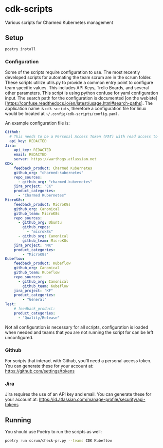 # cdk-scripts
Various scripts for Charmed Kubernetes management

## Setup

```bash
poetry install
```

### Configuration
Some of the scripts require configuration to use. The most recently developed scripts for automating the team scrum are in the scrum folder. These
scripts utilize utils.py to provide a common entry point to configure team specific values. This includes API Keys, Trello Boards, and several
other parameters. This script is using python confuse for yaml configuration input. The search path for the configuration is documented [on the
webiste][https://confuse.readthedocs.io/en/latest/usage.html#search-paths]. The application name is `cdk-scripts`, therefore a configuration file
for linux would be located at `~/.config/cdk-scripts/config.yaml`.

An example configuration file is:

```yaml
Github:
  # This needs to be a Personal Access Token (PAT) with read access to all relevant orgs and repos
  api_key: REDACTED
Jira:
    api_key: REDACTED
    email: REDACTED
    server: https://warthogs.atlassian.net
CDK:
    feedback_product: Charmed Kubernetes
    github_org: "charmed-kubernetes"
    repo_sources:
      - github_org: "charmed-kubernetes"
    jira_project: "CK"
    product_categories:
      - "Charmed Kubernetes"
MicroK8s:
    feedback_product: MicroK8s
    github_org: Canonical
    github_team: MicroK8s
    repo_sources:
      - github_org: Ubuntu
        github_repos:
          - "microk8s"
      - github_org: Canonical
        github_team: MicroK8s
    jira_project: "MK"
    product_categories:
        - "MicroK8s"
Kubeflow:
    feedback_product: Kubeflow
    github_org: Canonical
    github_team: Kubeflow
    repo_sources:
      - github_org: Canonical
        github_team: Kubeflow
    jira_project: "KF"
    product_categories:
        - "General"
Test:
    # feedback_product:
    product_categories:
      - "Quality/Release"
```

Not all configuration is necessary for all scripts, configuration is loaded when needed and teams that you are not running the script for can be
left unconfigured.

### Github
For scripts that interact with Github, you'll need a personal access token. You can generate these for your account at:
https://github.com/settings/tokens

### Jira
Jira requires the use of an API key and email. You can generate these for your account at:
https://id.atlassian.com/manage-profile/security/api-tokens

## Running

You should use Poetry to run the scripts as well:

```bash
poetry run scrum/check-pr.py --teams CDK Kubeflow
```
